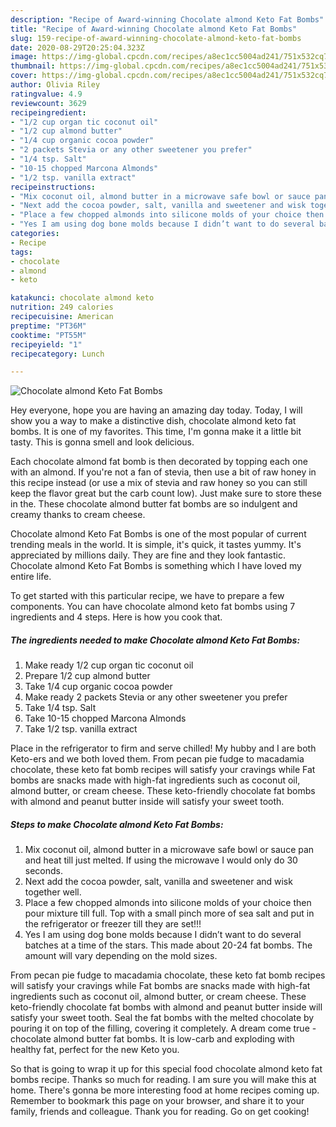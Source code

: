 ```yaml
---
description: "Recipe of Award-winning Chocolate almond Keto Fat Bombs"
title: "Recipe of Award-winning Chocolate almond Keto Fat Bombs"
slug: 159-recipe-of-award-winning-chocolate-almond-keto-fat-bombs
date: 2020-08-29T20:25:04.323Z
image: https://img-global.cpcdn.com/recipes/a8ec1cc5004ad241/751x532cq70/chocolate-almond-keto-fat-bombs-recipe-main-photo.jpg
thumbnail: https://img-global.cpcdn.com/recipes/a8ec1cc5004ad241/751x532cq70/chocolate-almond-keto-fat-bombs-recipe-main-photo.jpg
cover: https://img-global.cpcdn.com/recipes/a8ec1cc5004ad241/751x532cq70/chocolate-almond-keto-fat-bombs-recipe-main-photo.jpg
author: Olivia Riley
ratingvalue: 4.9
reviewcount: 3629
recipeingredient:
- "1/2 cup organ tic coconut oil"
- "1/2 cup almond butter"
- "1/4 cup organic cocoa powder"
- "2 packets Stevia or any other sweetener you prefer"
- "1/4 tsp. Salt"
- "10-15 chopped Marcona Almonds"
- "1/2 tsp. vanilla extract"
recipeinstructions:
- "Mix coconut oil, almond butter in a microwave safe bowl or sauce pan and heat till just melted. If using the microwave I would only do 30 seconds."
- "Next add the cocoa powder, salt, vanilla and sweetener and wisk together well."
- "Place a few chopped almonds into silicone molds of your choice then pour mixture till full. Top with a small pinch more of sea salt and put in the refrigerator or freezer till they are set!!!"
- "Yes I am using dog bone molds because I didn’t want to do several batches at a time of the stars. This made about 20-24 fat bombs. The amount will vary depending on the mold sizes."
categories:
- Recipe
tags:
- chocolate
- almond
- keto

katakunci: chocolate almond keto 
nutrition: 249 calories
recipecuisine: American
preptime: "PT36M"
cooktime: "PT55M"
recipeyield: "1"
recipecategory: Lunch

---
```



![Chocolate almond Keto Fat Bombs](https://img-global.cpcdn.com/recipes/a8ec1cc5004ad241/751x532cq70/chocolate-almond-keto-fat-bombs-recipe-main-photo.jpg)

Hey everyone, hope you are having an amazing day today. Today, I will show you a way to make a distinctive dish, chocolate almond keto fat bombs. It is one of my favorites. This time, I'm gonna make it a little bit tasty. This is gonna smell and look delicious.

Each chocolate almond fat bomb is then decorated by topping each one with an almond. If you&#39;re not a fan of stevia, then use a bit of raw honey in this recipe instead (or use a mix of stevia and raw honey so you can still keep the flavor great but the carb count low). Just make sure to store these in the. These chocolate almond butter fat bombs are so indulgent and creamy thanks to cream cheese.

Chocolate almond Keto Fat Bombs is one of the most popular of current trending meals in the world. It is simple, it's quick, it tastes yummy. It's appreciated by millions daily. They are fine and they look fantastic. Chocolate almond Keto Fat Bombs is something which I have loved my entire life.


To get started with this particular recipe, we have to prepare a few components. You can have chocolate almond keto fat bombs using 7 ingredients and 4 steps. Here is how you cook that.

<!--inarticleads1-->

##### The ingredients needed to make Chocolate almond Keto Fat Bombs:

1. Make ready 1/2 cup organ tic coconut oil
1. Prepare 1/2 cup almond butter
1. Take 1/4 cup organic cocoa powder
1. Make ready 2 packets Stevia or any other sweetener you prefer
1. Take 1/4 tsp. Salt
1. Take 10-15 chopped Marcona Almonds
1. Take 1/2 tsp. vanilla extract


Place in the refrigerator to firm and serve chilled! My hubby and I are both Keto-ers and we both loved them. From pecan pie fudge to macadamia chocolate, these keto fat bomb recipes will satisfy your cravings while Fat bombs are snacks made with high-fat ingredients such as coconut oil, almond butter, or cream cheese. These keto-friendly chocolate fat bombs with almond and peanut butter inside will satisfy your sweet tooth. 

<!--inarticleads2-->

##### Steps to make Chocolate almond Keto Fat Bombs:

1. Mix coconut oil, almond butter in a microwave safe bowl or sauce pan and heat till just melted. If using the microwave I would only do 30 seconds.
1. Next add the cocoa powder, salt, vanilla and sweetener and wisk together well.
1. Place a few chopped almonds into silicone molds of your choice then pour mixture till full. Top with a small pinch more of sea salt and put in the refrigerator or freezer till they are set!!!
1. Yes I am using dog bone molds because I didn’t want to do several batches at a time of the stars. This made about 20-24 fat bombs. The amount will vary depending on the mold sizes.


From pecan pie fudge to macadamia chocolate, these keto fat bomb recipes will satisfy your cravings while Fat bombs are snacks made with high-fat ingredients such as coconut oil, almond butter, or cream cheese. These keto-friendly chocolate fat bombs with almond and peanut butter inside will satisfy your sweet tooth. Seal the fat bombs with the melted chocolate by pouring it on top of the filling, covering it completely. A dream come true - chocolate almond butter fat bombs. It is low-carb and exploding with healthy fat, perfect for the new Keto you. 

So that is going to wrap it up for this special food chocolate almond keto fat bombs recipe. Thanks so much for reading. I am sure you will make this at home. There's gonna be more interesting food at home recipes coming up. Remember to bookmark this page on your browser, and share it to your family, friends and colleague. Thank you for reading. Go on get cooking!
